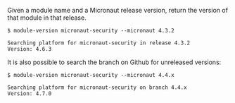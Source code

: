 Given a module name and a Micronaut release version, return the version of that module in that release.

```shell
$ module-version micronaut-security --micronaut 4.3.2

Searching platform for micronaut-security in release 4.3.2
Version: 4.6.3
```

It is also possible to search the branch on Github for unreleased versions:

```shell
$ module-version micronaut-security --micronaut 4.4.x

Searching platform for micronaut-security on branch 4.4.x
Version: 4.7.0
```
